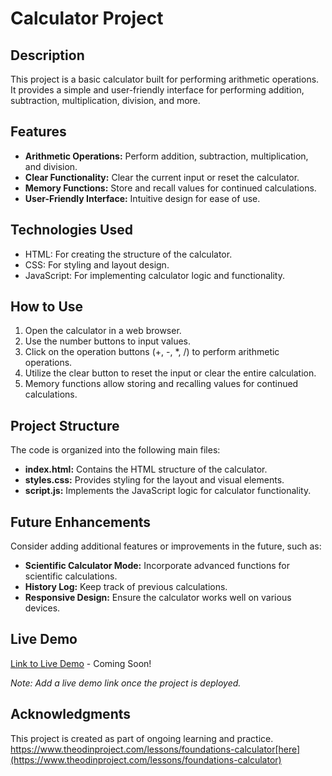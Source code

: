 # Calculator Project

## Description
This project is a basic calculator built for performing arithmetic operations. It provides a simple and user-friendly interface for performing addition, subtraction, multiplication, division, and more.

## Features
- **Arithmetic Operations:** Perform addition, subtraction, multiplication, and division.
- **Clear Functionality:** Clear the current input or reset the calculator.
- **Memory Functions:** Store and recall values for continued calculations.
- **User-Friendly Interface:** Intuitive design for ease of use.

## Technologies Used
- HTML: For creating the structure of the calculator.
- CSS: For styling and layout design.
- JavaScript: For implementing calculator logic and functionality.

## How to Use
1. Open the calculator in a web browser.
2. Use the number buttons to input values.
3. Click on the operation buttons (+, -, *, /) to perform arithmetic operations.
4. Utilize the clear button to reset the input or clear the entire calculation.
5. Memory functions allow storing and recalling values for continued calculations.

## Project Structure
The code is organized into the following main files:

- **index.html:** Contains the HTML structure of the calculator.
- **styles.css:** Provides styling for the layout and visual elements.
- **script.js:** Implements the JavaScript logic for calculator functionality.

## Future Enhancements
Consider adding additional features or improvements in the future, such as:
- **Scientific Calculator Mode:** Incorporate advanced functions for scientific calculations.
- **History Log:** Keep track of previous calculations.
- **Responsive Design:** Ensure the calculator works well on various devices.

## Live Demo
[Link to Live Demo](#) - Coming Soon!

*Note: Add a live demo link once the project is deployed.*

## Acknowledgments
This project is created as part of ongoing learning and practice. 
https://www.theodinproject.com/lessons/foundations-calculator[here](https://www.theodinproject.com/lessons/foundations-calculator)